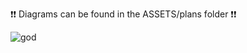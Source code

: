 ❗❗ Diagrams can be found in the ASSETS/plans folder ❗❗


![god](https://github.com/user-attachments/assets/f18a7550-a4ca-4a54-bcd4-09d427a51d00)

